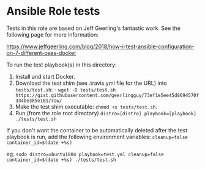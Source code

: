 # Ansible Role tests

Tests in this role are based on Jeff Geerling's fantastic work. See the following page for more information:

https://www.jeffgeerling.com/blog/2018/how-i-test-ansible-configuration-on-7-different-oses-docker


To run the test playbook(s) in this directory:

  1. Install and start Docker.
  2. Download the test shim (see .travis.yml file for the URL) into `tests/test.sh`:
    - `wget -O tests/test.sh https://gist.githubusercontent.com/geerlingguy/73ef1e5ee45d8694570f334be385e181/raw/`
  3. Make the test shim executable: `chmod +x tests/test.sh`.
  4. Run (from the role root directory) `distro=[distro] playbook=[playbook] ./tests/test.sh`

If you don't want the container to be automatically deleted after the test playbook is run, add the following environment variables: `cleanup=false container_id=$(date +%s)`

eg. `sudo distro=ubuntu1804 playbook=test.yml cleanup=false container_id=$(date +%s) ./tests/test.sh`